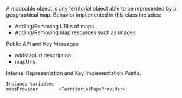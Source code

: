 A mappable object is any territorial object able to be represented by a geographical map. Behavior implemented in this class includes:

- Adding/Removing URLs of maps.
- Adding/Removing map resources such as images 

Public API and Key Messages

- addMapUrl:description: 
- mapUrls

 
Internal Representation and Key Implementation Points.

    Instance Variables
	mapsProvider		<TerritorialMapsProvider>

